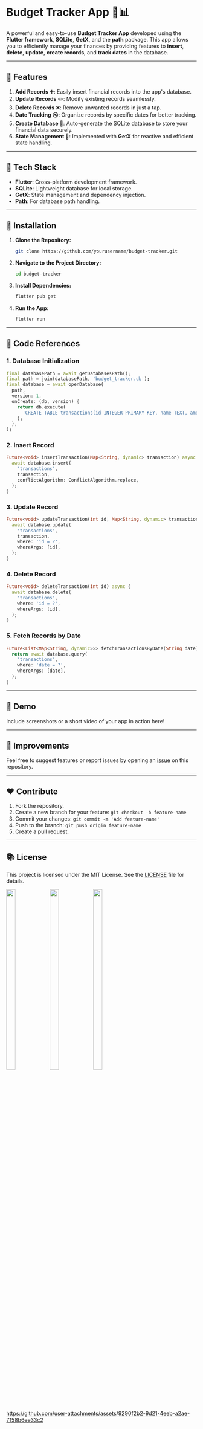 # Budget Tracker App 💸📊

A powerful and easy-to-use **Budget Tracker App** developed using the **Flutter framework**, **SQLite**, **GetX**, and the **path** package. This app allows you to efficiently manage your finances by providing features to **insert**, **delete**, **update**, **create records**, and **track dates** in the database.

---

## 🎨 Features

1. **Add Records** ➕: Easily insert financial records into the app's database.
2. **Update Records** ✏️: Modify existing records seamlessly.
3. **Delete Records** ❌: Remove unwanted records in just a tap.
4. **Date Tracking** 🔇: Organize records by specific dates for better tracking.
5. **Create Database** 📝: Auto-generate the SQLite database to store your financial data securely.
6. **State Management** 🤝: Implemented with **GetX** for reactive and efficient state handling.

---

## 🔧 Tech Stack

- **Flutter**: Cross-platform development framework.
- **SQLite**: Lightweight database for local storage.
- **GetX**: State management and dependency injection.
- **Path**: For database path handling.

---

## 🔗 Installation

1. **Clone the Repository:**
   ```bash
   git clone https://github.com/yourusername/budget-tracker.git
   ```

2. **Navigate to the Project Directory:**
   ```bash
   cd budget-tracker
   ```

3. **Install Dependencies:**
   ```bash
   flutter pub get
   ```

4. **Run the App:**
   ```bash
   flutter run
   ```

---

## 🔎 Code References

### 1. Database Initialization
```dart
final databasePath = await getDatabasesPath();
final path = join(databasePath, 'budget_tracker.db');
final database = await openDatabase(
  path,
  version: 1,
  onCreate: (db, version) {
    return db.execute(
      'CREATE TABLE transactions(id INTEGER PRIMARY KEY, name TEXT, amount REAL, date TEXT)'
    );
  },
);
```

### 2. Insert Record
```dart
Future<void> insertTransaction(Map<String, dynamic> transaction) async {
  await database.insert(
    'transactions',
    transaction,
    conflictAlgorithm: ConflictAlgorithm.replace,
  );
}
```

### 3. Update Record
```dart
Future<void> updateTransaction(int id, Map<String, dynamic> transaction) async {
  await database.update(
    'transactions',
    transaction,
    where: 'id = ?',
    whereArgs: [id],
  );
}
```

### 4. Delete Record
```dart
Future<void> deleteTransaction(int id) async {
  await database.delete(
    'transactions',
    where: 'id = ?',
    whereArgs: [id],
  );
}
```

### 5. Fetch Records by Date
```dart
Future<List<Map<String, dynamic>>> fetchTransactionsByDate(String date) async {
  return await database.query(
    'transactions',
    where: 'date = ?',
    whereArgs: [date],
  );
}
```

---

## 🚀 Demo

Include screenshots or a short video of your app in action here!

---

## 🔧 Improvements
Feel free to suggest features or report issues by opening an [issue](https://github.com/yourusername/budget-tracker/issues) on this repository.

---

## ❤️ Contribute

1. Fork the repository.
2. Create a new branch for your feature: `git checkout -b feature-name`
3. Commit your changes: `git commit -m 'Add feature-name'`
4. Push to the branch: `git push origin feature-name`
5. Create a pull request.

---

## 📚 License
This project is licensed under the MIT License. See the [LICENSE](LICENSE) file for details.


<p>
  <img src="https://github.com/user-attachments/assets/4df7baa2-e7f2-48f2-bf6d-bcae346fed0f" width="22%" Height="35%">
    <img src="https://github.com/user-attachments/assets/7a138b3b-667e-44e4-b773-251d80d012d6" width="22%" Height="35%">
    <img src="https://github.com/user-attachments/assets/c667bea6-4491-48e8-8456-ef2023dd23c3" width="22%" Height="35%">
</p>






https://github.com/user-attachments/assets/9290f2b2-9d21-4eeb-a2ae-7158b6ee33c2







